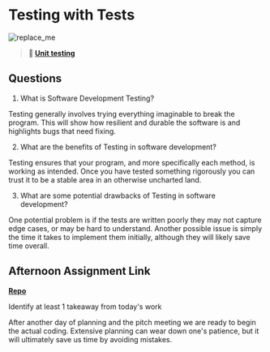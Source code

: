 # Testing with Tests

![replace_me](https://codeworks.blob.core.windows.net/public/assets/img/illustrations/placeholder.svg)

> **📖 [Unit testing](https://codeworksacademy.com/fs-student-guide/resources/wk8-9/03-Unit-Testing)**

## Questions

1. What is Software Development Testing?

Testing generally involves trying everything imaginable to break the program.
This will show how resilient and durable the software is and highlights bugs that need fixing.

2. What are the benefits of Testing in software development?

Testing ensures that your program, and more specifically each method, is working as intended.
Once you have tested something rigorously you can trust it to be a stable area in an otherwise uncharted land.

3. What are some potential drawbacks of Testing in software development?

One potential problem is if the tests are written poorly they may not capture edge cases, or may be hard to understand.
Another possible issue is simply the time it takes to implement them initially, although they will likely save time overall.

## Afternoon Assignment Link

**[Repo](https://github.com/ZacGamble/scurvy-dogs)**

Identify at least 1 takeaway from today's work

After another day of planning and the pitch meeting we are ready to begin the actual coding.
Extensive planning can wear down one's patience, but it will ultimately save us time by avoiding mistakes.
